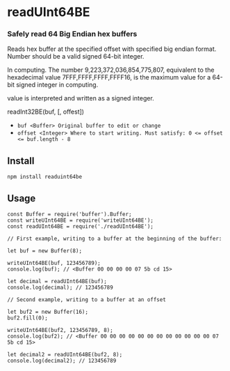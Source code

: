 # readUInt64BE

### Safely read 64 Big Endian hex buffers

Reads hex buffer at the specified offset with specified big endian format. Number should be a valid signed 64-bit integer.

In computing. The number 9,223,372,036,854,775,807, equivalent to the hexadecimal value 7FFF,FFFF,FFFF,FFFF16, is the maximum value for a 64-bit signed integer in computing.

value is interpreted and written as a signed integer.

readInt32BE(buf, [, offest])
* `buf <Buffer> Original buffer to edit or change`
* `offset <Integer> Where to start writing. Must satisfy: 0 <= offset <= buf.length - 8`

## Install

```
npm install readuint64be
```

## Usage
```
const Buffer = require('buffer').Buffer;
const writeUInt64BE = require('writeUInt64BE');
const readUInt64BE = require('./readUInt64BE');

// First example, writing to a buffer at the beginning of the buffer:

let buf = new Buffer(8);

writeUInt64BE(buf, 123456789);
console.log(buf); // <Buffer 00 00 00 00 07 5b cd 15>

let decimal = readUInt64BE(buf);
console.log(decimal); // 123456789

// Second example, writing to a buffer at an offset

let buf2 = new Buffer(16);
buf2.fill(0);

writeUInt64BE(buf2, 123456789, 8);
console.log(buf2); // <Buffer 00 00 00 00 00 00 00 00 00 00 00 00 07 5b cd 15>

let decimal2 = readUInt64BE(buf2, 8);
console.log(decimal2); // 123456789


```
